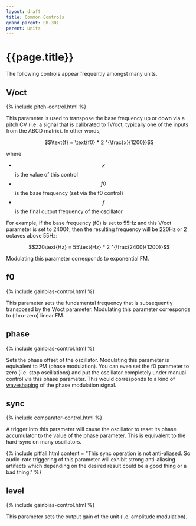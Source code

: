 ```yaml
---
layout: draft
title: Common Controls
grand_parent: ER-301
parent: Units
---
```


# {{page.title}}

The following controls appear frequently amongst many units.

## V/oct
{% include pitch-control.html %}

This parameter is used to transpose the base frequency up or down via a pitch CV (i.e. a signal that is calibrated to 1V/oct, typically one of the inputs from the ABCD matrix). In other words,

$$\text{f} = \text{f0} * 2 ^{\frac{x}{1200}}$$

where 

* $$x$$ is the value of this control
* $$f0$$ is the base frequency (set via the f0 control)
* $$f$$ is the final output frequency of the oscillator

For example, if the base frequency (f0) is set to 55Hz and this V/oct parameter is set to 2400¢, then the resulting frequency will be 220Hz or 2 octaves above 55Hz:

$$220\text{Hz} = 55\text{Hz} * 2 ^{\frac{2400}{1200}}$$

Modulating this parameter corresponds to exponential FM.

## f0
{% include gainbias-control.html %}

This parameter sets the fundamental frequency that is subsequently transposed by the V/oct parameter. Modulating this parameter corresponds to (thru-zero) linear FM.

## phase
{% include gainbias-control.html %}

Sets the phase offset of the oscillator. Modulating this parameter is equivalent to PM (phase modulation). You can even set the f0 parameter to zero (i.e. stop oscillations) and put the oscillator completely under manual control via this phase parameter. This would corresponds to a kind of [waveshaping](https://en.wikipedia.org/wiki/Waveshaper) of the phase modulation signal.

## sync
{% include comparator-control.html %}

A trigger into this parameter will cause the oscillator to reset its phase accumulator to the value of the phase parameter.  This is equivalent to the hard-sync on many oscillators.

{% include pitfall.html
  content = "This sync operation is not anti-aliased.  So audio-rate triggering of this parameter will exhibit strong anti-aliasing artifacts which depending on the desired result could be a good thing or a bad thing."
%}

## level
{% include gainbias-control.html %}

This parameter sets the output gain of the unit (i.e. amplitude modulation).
